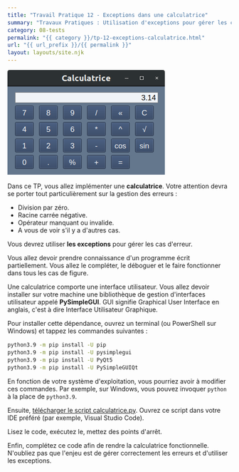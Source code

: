 ```yaml
---
title: "Travail Pratique 12 - Exceptions dans une calculatrice"
summary: "Travaux Pratiques : Utilisation d'exceptions pour gérer les cas exceptionnels d'un calculatrice (division par zéro, racine carrée négative, opérateur manquant, etc.)."
category: 08-tests
permalink: "{{ category }}/tp-12-exceptions-calculatrice.html"
url: "{{ url_prefix }}/{{ permalink }}"
layout: layouts/site.njk
---
```


![Calculatrice](./assets/calculatrice.png)

Dans ce TP, vous allez implémenter une **calculatrice**. Votre attention devra se porter tout particulièrement sur la gestion des erreurs :
* Division par zéro.
* Racine carrée négative.
* Opérateur manquant ou invalide.
* A vous de voir s'il y a d'autres cas.

Vous devrez utiliser **les exceptions** pour gérer les cas d'erreur.

Vous allez devoir prendre connaissance d'un programme écrit partiellement. Vous allez le compléter, le déboguer et le faire fonctionner dans tous les cas de figure.

Une calculatrice comporte une interface utilisateur. Vous allez devoir installer sur votre machine une bibliothèque de gestion d'interfaces utilisateur appelé **PySimpleGUI**. GUI signifie Graphical User Interface en anglais, c'est à dire Interface Utilisateur Graphique.

Pour installer cette dépendance, ouvrez un terminal (ou PowerShell sur Windows) et tappez les commandes suivantes :

```bash
python3.9 -m pip install -U pip
python3.9 -m pip install -U pysimplegui
python3.9 -m pip install -U PyQt5
python3.9 -m pip install -U PySimpleGUIQt
```

En fonction de votre système d'exploitation, vous pourriez avoir à modifier ces commandes. Par exemple, sur Windows, vous pouvez invoquer `python` à la place de `python3.9`.

Ensuite, [télécharger le script calculatrice.py](https://raw.githubusercontent.com/loic-yvonnet/algo-appliquee/master/cours/08-tests/assets/calculatrice.py). Ouvrez ce script dans votre IDE préféré (par exemple, Visual Studio Code).

Lisez le code, exécutez le, mettez des points d'arrêt.

Enfin, complétez ce code afin de rendre la calculatrice fonctionnelle. N'oubliez pas que l'enjeu est de gérer correctement les erreurs et d'utiliser les exceptions.